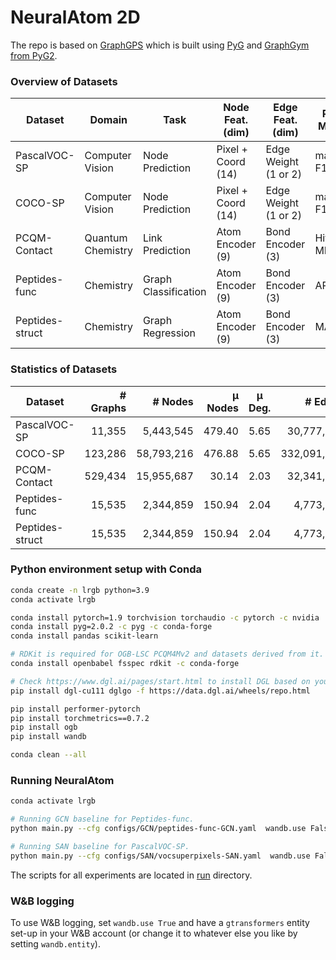 # NeuralAtom 2D

The repo is based on [GraphGPS](https://github.com/rampasek/GraphGPS) which is built using [PyG](https://www.pyg.org/) and [GraphGym from PyG2](https://pytorch-geometric.readthedocs.io/en/2.0.0/notes/graphgym.html).


### Overview of Datasets

| Dataset         | Domain            | Task                 | Node Feat. (dim)   | Edge Feat. (dim)     | Perf. Metric |
| --------------- | ----------------- | -------------------- | ------------------ | -------------------- | ------------ |
| PascalVOC-SP    | Computer Vision   | Node Prediction      | Pixel + Coord (14) | Edge Weight (1 or 2) | macro F1     |
| COCO-SP         | Computer Vision   | Node Prediction      | Pixel + Coord (14) | Edge Weight (1 or 2) | macro F1     |
| PCQM-Contact    | Quantum Chemistry | Link Prediction      | Atom Encoder (9)   | Bond Encoder (3)     | Hits@K, MRR  |
| Peptides-func   | Chemistry         | Graph Classification | Atom Encoder (9)   | Bond Encoder (3)     | AP           |
| Peptides-struct | Chemistry         | Graph Regression     | Atom Encoder (9)   | Bond Encoder (3)     | MAE          |


### Statistics of Datasets

| Dataset         | # Graphs |    # Nodes | μ Nodes | μ Deg. |     # Edges |  μ Edges | μ Short. Path |  μ Diameter |
| --------------- | -------: | ---------: | ------: | :----: | ----------: | -------: | ------------: | ----------: |
| PascalVOC-SP    |   11,355 |  5,443,545 |  479.40 |  5.65  |  30,777,444 | 2,710.48 |    10.74±0.51 |  27.62±2.13 |
| COCO-SP         |  123,286 | 58,793,216 |  476.88 |  5.65  | 332,091,902 | 2,693.67 |    10.66±0.55 |  27.39±2.14 |
| PCQM-Contact    |  529,434 | 15,955,687 |   30.14 |  2.03  |  32,341,644 |    61.09 |     4.63±0.63 |   9.86±1.79 |
| Peptides-func   |   15,535 |  2,344,859 |  150.94 |  2.04  |   4,773,974 |   307.30 |    20.89±9.79 | 56.99±28.72 |
| Peptides-struct |   15,535 |  2,344,859 |  150.94 |  2.04  |   4,773,974 |   307.30 |    20.89±9.79 | 56.99±28.72 |


### Python environment setup with Conda

```bash
conda create -n lrgb python=3.9
conda activate lrgb

conda install pytorch=1.9 torchvision torchaudio -c pytorch -c nvidia
conda install pyg=2.0.2 -c pyg -c conda-forge
conda install pandas scikit-learn

# RDKit is required for OGB-LSC PCQM4Mv2 and datasets derived from it.  
conda install openbabel fsspec rdkit -c conda-forge

# Check https://www.dgl.ai/pages/start.html to install DGL based on your CUDA requirements
pip install dgl-cu111 dglgo -f https://data.dgl.ai/wheels/repo.html

pip install performer-pytorch
pip install torchmetrics==0.7.2
pip install ogb
pip install wandb

conda clean --all
```

### Running NeuralAtom
```bash
conda activate lrgb

# Running GCN baseline for Peptides-func.
python main.py --cfg configs/GCN/peptides-func-GCN.yaml  wandb.use False

# Running SAN baseline for PascalVOC-SP.
python main.py --cfg configs/SAN/vocsuperpixels-SAN.yaml  wandb.use False

```

The scripts for all experiments are located in [run](./run) directory.

### W&B logging
To use W&B logging, set `wandb.use True` and have a `gtransformers` entity set-up in your W&B account (or change it to whatever else you like by setting `wandb.entity`). 
